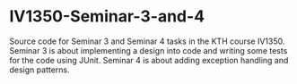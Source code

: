 # IV1350-Seminar-3-and-4
Source code for Seminar 3 and Seminar 4 tasks in the KTH course IV1350.
Seminar 3 is about implementing a design into code and writing some tests for the code using JUnit.
Seminar 4 is about adding exception handling and design patterns.
